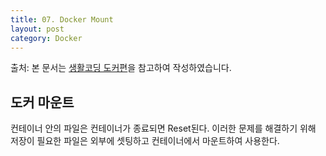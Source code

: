 ```yaml
---
title: 07. Docker Mount
layout: post
category: Docker
---
```


출처: 본 문서는 [생활코딩 도커편](http://opentutorials.org/course/128/8657/)을 참고하여 작성하였습니다. 



## 도커 마운트

컨테이너 안의 파일은 컨테이너가 종료되면 Reset된다. 이러한 문제를 해결하기 위해 저장이 필요한 파일은 외부에 셋팅하고 컨테이너에서 마운트하여 사용한다. 
